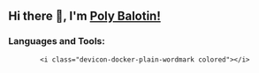 ## Hi there 👋, I'm [Poly Balotin!](https://www.linkedin.com/in/polyana-balotin/) 

### Languages and Tools:


            <i class="devicon-docker-plain-wordmark colored"></i>
          
